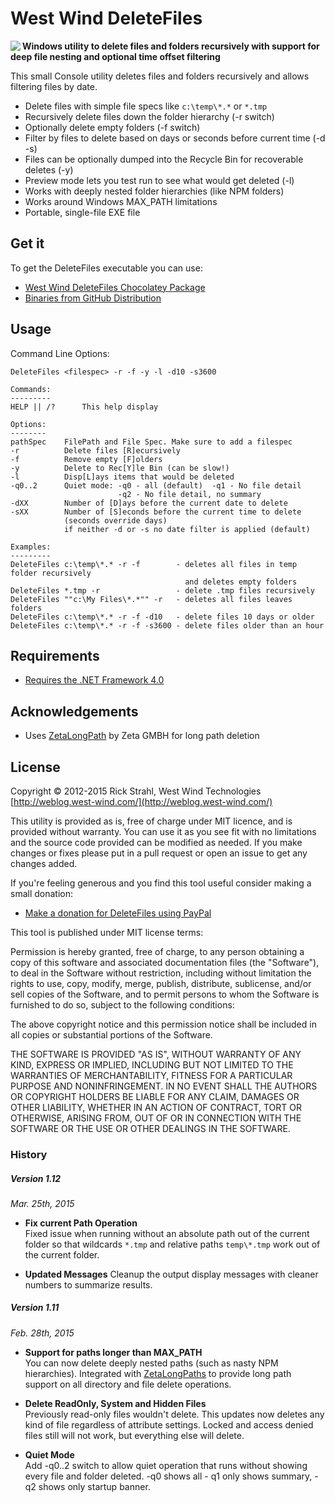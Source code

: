 # West Wind DeleteFiles
<img src="https://raw.githubusercontent.com/RickStrahl/DeleteFiles/master/DeleteFiles.png" align="left" />

**Windows utility to delete files and folders recursively with support for deep file nesting and optional time offset filtering**

This small Console utility deletes files and folders recursively and allows filtering files by date.

* Delete files with simple file specs like `c:\temp\*.*` or `*.tmp`
* Recursively delete files down the folder hierarchy (-r switch)
* Optionally delete empty folders (-f switch)
* Filter by files to delete based on days or seconds before current time (-d -s)
* Files can be optionally dumped into the Recycle Bin for recoverable deletes (-y)
* Preview mode lets you test run to see what would get deleted (-l)
* Works with deeply nested folder hierarchies (like NPM folders)
* Works around Windows MAX_PATH limitations
* Portable, single-file EXE file

## Get it
To get the DeleteFiles executable you can use:

* [West Wind DeleteFiles Chocolatey Package](https://chocolatey.org/packages/DeleteFiles)
* [Binaries from GitHub Distribution](https://github.com/RickStrahl/DeleteFiles/tree/master/Distribution)

## Usage
Command Line Options:

```
DeleteFiles <filespec> -r -f -y -l -d10 -s3600

Commands:
---------
HELP || /?      This help display           

Options:
--------
pathSpec    FilePath and File Spec. Make sure to add a filespec
-r          Delete files [R]ecursively     
-f          Remove empty [F]olders
-y          Delete to Rec[Y]le Bin (can be slow!)
-l          Disp[L]ays items that would be deleted
-q0..2      Quiet mode: -q0 - all (default)  -q1 - No file detail
                        -q2 - No file detail, no summary
-dXX        Number of [D]ays before the current date to delete            
-sXX        Number of [S]econds before the current time to delete
            (seconds override days)
            if neither -d or -s no date filter is applied (default)

Examples:
---------
DeleteFiles c:\temp\*.* -r -f        - deletes all files in temp folder recursively 
                                       and deletes empty folders
DeleteFiles *.tmp -r                 - delete .tmp files recursively
DeleteFiles ""c:\My Files\*.*"" -r   - deletes all files leaves folders
DeleteFiles c:\temp\*.* -r -f -d10   - delete files 10 days or older 
DeleteFiles c:\temp\*.* -r -f -s3600 - delete files older than an hour
```


## Requirements
* [Requires the .NET Framework 4.0](http://www.microsoft.com/en-us/download/details.aspx?id=17851)

## Acknowledgements
* Uses [ZetaLongPath](http://zetalongpaths.codeplex.com) by Zeta GMBH for long path deletion

## License
Copyright © 2012-2015 Rick Strahl, West Wind Technologies<br/>
[http://weblog.west-wind.com/](http://weblog.west-wind.com/)

This utility is provided as is, free of charge under MIT licence, and is provided without warranty. You can use it as you see fit with no limitations and the source code provided can be modified as needed. If you make changes or fixes please put in a pull request or open an issue to get any changes added.

If you're feeling generous and you find this tool useful consider making a small donation:

* [Make a donation for DeleteFiles using PayPal](https://www.paypal.com/cgi-bin/webscr?cmd=_s-xclick&hosted_button_id=3CY6HGRTHSV5Y)


This tool is published under MIT license terms:

Permission is hereby granted, free of charge, to any person obtaining a copy of this software and
associated documentation files (the "Software"), to deal in the Software without restriction,
including without limitation the rights to use, copy, modify, merge, publish, distribute, sublicense,
and/or sell copies of the Software, and to permit persons to whom the Software is furnished to do so,
subject to the following conditions:

The above copyright notice and this permission notice shall be included in all copies or substantial
portions of the Software.

THE SOFTWARE IS PROVIDED "AS IS", WITHOUT WARRANTY OF ANY KIND, EXPRESS OR IMPLIED,
INCLUDING BUT NOT LIMITED TO THE WARRANTIES OF MERCHANTABILITY, FITNESS FOR A PARTICULAR PURPOSE AND
NONINFRINGEMENT. IN NO EVENT SHALL THE AUTHORS OR COPYRIGHT HOLDERS BE LIABLE FOR ANY CLAIM,
DAMAGES OR OTHER LIABILITY, WHETHER IN AN ACTION OF CONTRACT, TORT OR OTHERWISE, ARISING FROM,
OUT OF OR IN CONNECTION WITH THE SOFTWARE OR THE USE OR OTHER DEALINGS IN THE SOFTWARE.

### History

##### Version 1.12
*Mar. 25th, 2015*

* **Fix current Path Operation**<br/>
Fixed issue when running without an absolute path out of the current folder so that wildcards `*.tmp` and relative paths `temp\*.tmp` work out of the current folder.

* **Updated Messages**
Cleanup the output display messages with cleaner numbers to summarize results.

##### Version 1.11
*Feb. 28th, 2015*

* **Support for paths longer than MAX_PATH**<br/>
You can now delete deeply nested paths (such as nasty NPM hierarchies). Integrated with [ZetaLongPaths](https://github.com/UweKeim/ZetaLongPaths/) to provide long path support on all directory and file delete operations.

* **Delete ReadOnly, System and Hidden Files**<br/>
Previously read-only files wouldn't delete. This updates now deletes any kind of file regardless of attribute settings. Locked and access denied files still will not work, but everything else will delete.

* **Quiet Mode**<br/>
Add -q0..2 switch to allow quiet operation that runs without showing every file and folder deleted. -q0 shows all - q1 only shows summary, -q2 shows only startup banner.


